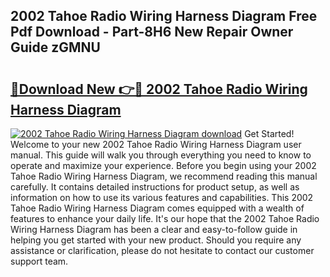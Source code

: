 ## 2002 Tahoe Radio Wiring Harness Diagram Free Pdf Download - Part-8H6 New Repair Owner Guide zGMNU

# <h2><a href="http://dfudzg.blite.top/?on=2002+Tahoe+Radio+Wiring+Harness+Diagram">🔗Download New 👉🔴 2002 Tahoe Radio Wiring Harness Diagram</a></h2>

[![2002 Tahoe Radio Wiring Harness Diagram download](https://i.imgur.com/lujVjoI.png)](http://dfudzg.blite.top/?on=2002+Tahoe+Radio+Wiring+Harness+Diagram)
Get Started! Welcome to your new 2002 Tahoe Radio Wiring Harness Diagram user manual. This guide will walk you through everything you need to know to operate and maximize your experience. Before you begin using your 2002 Tahoe Radio Wiring Harness Diagram, we recommend reading this manual carefully. It contains detailed instructions for product setup, as well as information on how to use its various features and capabilities. This 2002 Tahoe Radio Wiring Harness Diagram comes equipped with a wealth of features to enhance your daily life. It's our hope that the 2002 Tahoe Radio Wiring Harness Diagram has been a clear and easy-to-follow guide in helping you get started with your new product. Should you require any assistance or clarification, please do not hesitate to contact our customer support team.
